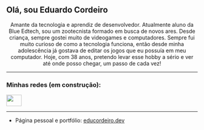 ## Olá, sou Eduardo Cordeiro
<p align="center">Amante da tecnologia e aprendiz de desenvolvedor. Atualmente aluno da Blue Edtech, sou um zootecnista formado em busca de novos ares. Desde criança, sempre gostei muito de videogames e computadores. Sempre fui muito curioso de como a tecnologia funciona, então desde minha adolescência já gostava de editar os jogos que eu possuía em meu computador. Hoje, com 38 anos, pretendo levar esse hobby a sério e ver até onde posso chegar, um passo de cada vez!</p>

---

<h3 align="left">Minhas redes (em construção):</h3>
<p align="left">
<a href="https://www.linkedin.com/in/eduardo-cordeiro-/" target="blank"><img align="center" src="https://cdn.jsdelivr.net/npm/simple-icons@3.0.1/icons/linkedin.svg" alt="" height="30" width="40" /></a>
</p>
  
---

- Página pessoal e portfólio: <a href="https://educordeiro.dev" target=_blank>educordeiro.dev</a>
<!--  
## <a href="http://zoocalc.netlify.app" target=_blank>Zoocalc</a>
Meu primeiro projeto. Estou tentando atualizar quando posso, quando tenho novas ideias ou quando adquiro mais conhecimento!




**agez0s/agez0s** is a ✨ _special_ ✨ repository because its `README.md` (this file) appears on your GitHub profile.

Here are some ideas to get you started:

- 🔭 I’m currently working on ...
- 🌱 I’m currently learning ...
- 👯 I’m looking to collaborate on ...
- 🤔 I’m looking for help with ...
- 💬 Ask me about ...
- 📫 How to reach me: ...
- 😄 Pronouns: ...
- ⚡ Fun fact: ...
-->

